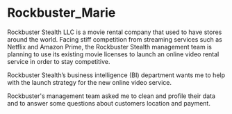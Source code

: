 # Rockbuster_Marie
Rockbuster Stealth LLC is a movie rental company that used to have stores around the world. Facing stiff competition from streaming services such as Netflix and Amazon Prime, the Rockbuster Stealth management team is planning to use its existing movie licenses to launch an online video rental service in order to stay competitive.

Rockbuster Stealth’s business intelligence (BI) department wants me to help with the launch strategy for the new online video service. 

Rockbuster's management team asked me to clean and profile their data and to answer some questions about customers location and payment. 

